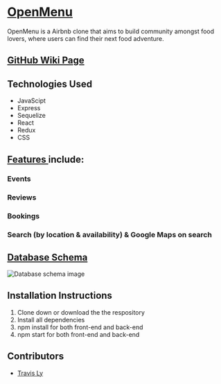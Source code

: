 # [OpenMenu](https://openmenu-aa.herokuapp.com/)

OpenMenu is a Airbnb clone that aims to build community amongst food lovers, where users can find their next food adventure.

## [GitHub Wiki Page](https://github.com/lytravis/OpenMenu/wiki)

## Technologies Used
- JavaScipt
- Express
- Sequelize
- React
- Redux
- CSS

## [Features ](https://github.com/lytravis/OpenMenu/wiki/MVP-Features-List) include:

### Events
### Reviews
### Bookings
### Search (by location & availability) & Google Maps on search

## [Database Schema](https://github.com/lytravis/OpenMenu/wiki/Database-Schema)

![Database schema image](https://cdn.discordapp.com/attachments/920377762068447282/920421269063757824/drawSQL-export-2021-12-14_13_05.png)

## Installation Instructions
1. Clone down or download the the respository
2. Install all dependencies
3.  npm install for both front-end and back-end
4.  npm start for both front-end and back-end


## Contributors
- [Travis Ly](https://github.com/lytravis)




